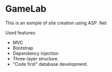 # GameLab
This is an exmple of site creation using ASP .Net

Used features:
- MVC
- Bootstrap
- Dependency injection
- Three-layer structure.
- "Code first" database development.

